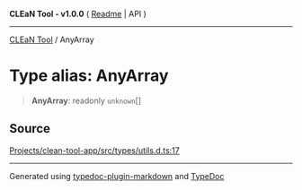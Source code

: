 **CLEaN Tool - v1.0.0** ( [Readme](../README.md) \| API )

***

[CLEaN Tool](../exports.md) / AnyArray

# Type alias: AnyArray

> **AnyArray**: readonly `unknown`[]

## Source

[Projects/clean-tool-app/src/types/utils.d.ts:17](https://github.com/yuckyh/clean-tool-app/)

***

Generated using [typedoc-plugin-markdown](https://www.npmjs.com/package/typedoc-plugin-markdown) and [TypeDoc](https://typedoc.org/)
